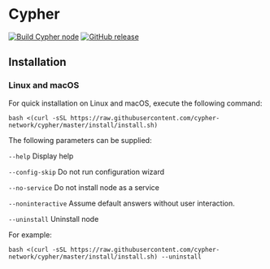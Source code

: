 # Cypher

[![Build Cypher node](https://github.com/cypher-network/cypher/workflows/build%20cypher%20node/badge.svg)](https://github.com/cypher-network/cypher/commits/master/)
[![GitHub release](https://img.shields.io/github/release/cypher-network/cypher.svg)](https://GitHub.com/cypher-network/cypher/releases/)

## Installation

### Linux and macOS

For quick installation on Linux and macOS, execute the following command:

`bash <(curl -sSL https://raw.githubusercontent.com/cypher-network/cypher/master/install/install.sh)`

The following parameters can be supplied:

`--help`
Display help
  
`--config-skip`
Do not run configuration wizard

`--no-service`
Do not install node as a service

`--noninteractive`
Assume default answers without user interaction.

`--uninstall`
Uninstall node

  
For example:

`bash <(curl -sSL https://raw.githubusercontent.com/cypher-network/cypher/master/install/install.sh) --uninstall`
